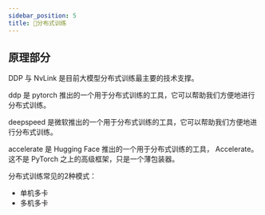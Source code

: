 ```yaml
---
sidebar_position: 5
title: 🚧分布式训练
---
```


## 原理部分

DDP 与 NvLink 是目前大模型分布式训练最主要的技术支撑。

ddp 是 pytorch 推出的一个用于分布式训练的工具，它可以帮助我们方便地进行分布式训练。

deepspeed 是微软推出的一个用于分布式训练的工具，它可以帮助我们方便地进行分布式训练。

accelerate 是 Hugging Face 推出的一个用于分布式训练的工具， Accelerate。这不是 PyTorch 之上的高级框架，只是一个薄包装器。


分布式训练常见的2种模式：
- 单机多卡
- 多机多卡
